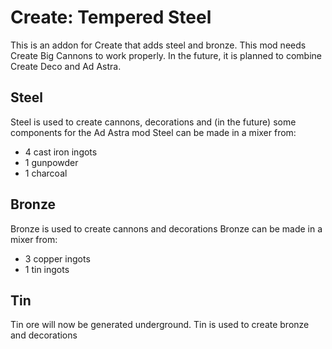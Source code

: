 # Create: Tempered Steel
This is an addon for Create that adds steel and bronze. This mod needs Create Big Cannons to work properly. In the future, it is planned to combine Create Deco and Ad Astra.
## Steel
Steel is used to create cannons, decorations and (in the future) some components for the Ad Astra mod
Steel can be made in a mixer from:
- 4 cast iron ingots
- 1 gunpowder
- 1 charcoal
## Bronze
Bronze is used to create cannons and decorations
Bronze can be made in a mixer from:
- 3 copper ingots
- 1 tin ingots
## Tin
Tin ore will now be generated underground. Tin is used to create bronze and decorations
